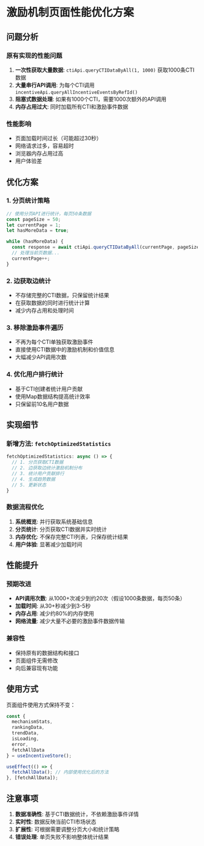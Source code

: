 # 激励机制页面性能优化方案

## 问题分析

### 原有实现的性能问题
1. **一次性获取大量数据**: `ctiApi.queryCTIDataByAll(1, 1000)` 获取1000条CTI数据
2. **大量串行API调用**: 为每个CTI调用 `incentiveApi.queryAllIncentiveEventsByRefId()`
3. **阻塞式数据处理**: 如果有1000个CTI，需要1000次额外的API调用
4. **内存占用过大**: 同时加载所有CTI和激励事件数据

### 性能影响
- 页面加载时间过长（可能超过30秒）
- 网络请求过多，容易超时
- 浏览器内存占用过高
- 用户体验差

## 优化方案

### 1. 分页统计策略
```typescript
// 使用分页API进行统计，每页50条数据
const pageSize = 50;
let currentPage = 1;
let hasMoreData = true;

while (hasMoreData) {
  const response = await ctiApi.queryCTIDataByAll(currentPage, pageSize);
  // 处理当前页数据...
  currentPage++;
}
```

### 2. 边获取边统计
- 不存储完整的CTI数据，只保留统计结果
- 在获取数据的同时进行统计计算
- 减少内存占用和处理时间

### 3. 移除激励事件遍历
- 不再为每个CTI单独获取激励事件
- 直接使用CTI数据中的激励机制和价值信息
- 大幅减少API调用次数

### 4. 优化用户排行统计
- 基于CTI创建者统计用户贡献
- 使用Map数据结构提高统计效率
- 只保留前10名用户数据

## 实现细节

### 新增方法: `fetchOptimizedStatistics`
```typescript
fetchOptimizedStatistics: async () => {
  // 1. 分页获取CTI数据
  // 2. 边获取边统计激励机制分布
  // 3. 统计用户贡献排行
  // 4. 生成趋势数据
  // 5. 更新状态
}
```

### 数据流程优化
1. **系统概览**: 并行获取系统基础信息
2. **分页统计**: 分页获取CTI数据并实时统计
3. **内存优化**: 不保存完整CTI列表，只保存统计结果
4. **用户体验**: 显著减少加载时间

## 性能提升

### 预期改进
- **API调用次数**: 从1000+次减少到约20次（假设1000条数据，每页50条）
- **加载时间**: 从30+秒减少到3-5秒
- **内存占用**: 减少约80%的内存使用
- **网络流量**: 减少大量不必要的激励事件数据传输

### 兼容性
- 保持原有的数据结构和接口
- 页面组件无需修改
- 向后兼容现有功能

## 使用方式

页面组件使用方式保持不变：
```typescript
const {
  mechanismStats,
  rankingData,
  trendData,
  isLoading,
  error,
  fetchAllData
} = useIncentiveStore();

useEffect(() => {
  fetchAllData(); // 内部使用优化后的方法
}, [fetchAllData]);
```

## 注意事项

1. **数据准确性**: 基于CTI数据统计，不依赖激励事件详情
2. **实时性**: 数据反映当前CTI市场状态
3. **扩展性**: 可根据需要调整分页大小和统计策略
4. **错误处理**: 单页失败不影响整体统计结果
